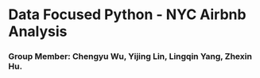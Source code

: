 # Data Focused Python - NYC Airbnb Analysis
### Group Member: Chengyu Wu, Yijing Lin, Lingqin Yang, Zhexin Hu.
